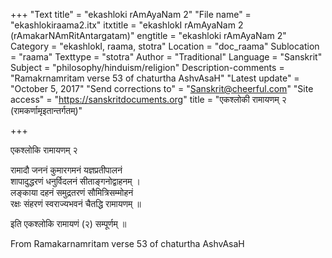 +++
"Text title" = "ekashloki rAmAyaNam 2"
"File name" = "ekashlokiraama2.itx"
itxtitle = "ekashlokI rAmAyaNam 2 (rAmakarNAmRitAntargatam)"
engtitle = "ekashloki rAmAyaNam 2"
Category = "ekashlokI, raama, stotra"
Location = "doc_raama"
Sublocation = "raama"
Texttype = "stotra"
Author = "Traditional"
Language = "Sanskrit"
Subject = "philosophy/hinduism/religion"
Description-comments = "Ramakrnamritam verse 53 of chaturtha AshvAsaH"
"Latest update" = "October 5, 2017"
"Send corrections to" = "Sanskrit@cheerful.com"
"Site access" = "https://sanskritdocuments.org"
title = "एकश्लोकी रामायणम् २ (रामकर्णामृइतान्तर्गतम्)"

+++
  
 एकश्लोकि रामायणम् २   
  
रामादौ जननं कुमारगमनं यज्ञप्रतीपालनं  
शापादुद्धरणं धनुर्विदलनं सीताङ्गनोद्वाहनम् ।  
लङ्काया दहनं समुद्रतरणं सौमित्रिसम्मोहनं  
रक्षः संहरणं स्वराज्यभवनं चैतद्धि रामायणम् ॥  
  
इति एकश्लोकि रामायणं (२) सम्पूर्णम् ॥  
  
  
  
From Ramakarnamritam verse 53 of chaturtha AshvAsaH  
  
